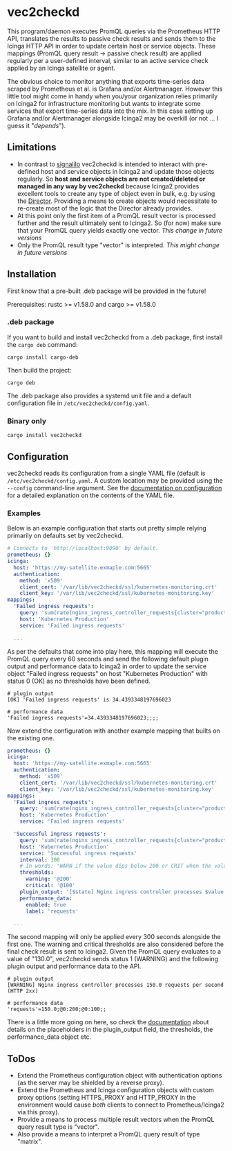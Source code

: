 # vec2checkd

This program/daemon executes PromQL queries via the Prometheus HTTP API, translates the results to passive check results and sends them to the Icinga HTTP API in order to update certain host or service objects. These mappings (PromQL query result -> passive check result) are applied regularly per a user-defined interval, similar to an active service check applied by an Icinga satellite or agent.

The obvious choice to monitor anything that exports time-series data scraped by Prometheus et al. is Grafana and/or Alertmanager. However this little tool might come in handy when you/your organization relies primarily on Icinga2 for infrastructure monitoring but wants to integrate some services that export time-series data into the mix. In this case setting up Grafana and/or Alertmanager alongside Icinga2 may be overkill (or not ... I guess it "_depends_").

## Limitations

* In contrast to [signalilo](https://github.com/vshn/signalilo) vec2checkd is intended to interact with pre-defined host and service objects in Icinga2 and update those objects regularly. So **host and service objects are not created/deleted or managed in any way by vec2checkd** because Icinga2 provides excellent tools to create any type of object even in bulk, e.g. by using the [Director](https://github.com/Icinga/icingaweb2-module-director).
Providing a means to create objects would necessitate to re-create most of the logic that the Director already provides.
* At this point only the first item of a PromQL result vector is processed further and the result ultimately sent to Icinga2. So (for now) make sure that your PromQL query yields exactly one vector. *This change in future versions*
* Only the PromQL result type "vector" is interpreted. *This might change in future versions*

## Installation

First know that a pre-built .deb package will be provided in the future!

Prerequisites: rustc >= v1.58.0 and cargo >= v1.58.0

### .deb package

If you want to build and install vec2checkd from a .deb package, first install the `cargo deb` command:

`cargo install cargo-deb`

Then build the project:

`cargo deb`

The .deb package also provides a systemd unit file and a default configuration file in `/etc/vec2checkd/config.yaml`.

### Binary only

`cargo install vec2checkd`

## Configuration

vec2checkd reads its configuration from a single YAML file (default is `/etc/vec2checkd/config.yaml`. A custom location may be provided using the `--config` command-line argument. See the [documentation on configuration](doc/configuration.md) for a detailed explanation on the contents of the YAML file.

### Examples

Below is an example configuration that starts out pretty simple relying primarily on defaults set by vec2checkd.

```yaml
# Connects to 'http://localhost:9090' by default.
prometheus: {}
icinga:
  host: 'https://my-satellite.exmaple.com:5665'
  authentication:
    method: 'x509'
    client_cert: '/var/lib/vec2checkd/ssl/kubernetes-monitoring.crt'
    client_key: '/var/lib/vec2checkd/ssl/kubernetes-monitoring.key'
mappings:
  'Failed ingress requests':
    query: 'sum(rate(nginx_ingress_controller_requests{cluster="production",status!~"2.."}[5m]))'
    host: 'Kubernetes Production'
    service: 'Failed ingress requests'

  ...
```

As per the defaults that come into play here, this mapping will execute the PromQL query every 60 seconds and send the following default plugin output and performance data to Icinga2 in order to update the service object "Failed ingress requests" on host "Kubernetes Production" with status 0 (OK) as no thresholds have been defined.

```
# plugin output
[OK] 'Failed ingress requests' is 34.4393348197696023

# performance data
'Failed ingress requests'=34.4393348197696023;;;;
```

Now extend the configuration with another example mapping that builts on the existing one.

```yaml
prometheus: {}
icinga:
  host: 'https://my-satellite.exmaple.com:5665'
  authentication:
    method: 'x509'
    client_cert: '/var/lib/vec2checkd/ssl/kubernetes-monitoring.crt'
    client_key: '/var/lib/vec2checkd/ssl/kubernetes-monitoring.key'
mappings:
  'Failed ingress requests':
    query: 'sum(rate(nginx_ingress_controller_requests{cluster="production",status!~"2.."}[5m]))'
    host: 'Kubernetes Production'
    service: 'Failed ingress requests'

  'Successful ingress requests':
    query: 'sum(rate(nginx_ingress_controller_requests{cluster="production",status=~"2.."}[5m]))'
    host: 'Kubernetes Production'
    service: 'Successful ingress requests'
    interval: 300
    # In words: "WARN if the value dips below 200 or CRIT when the value dips below 100".
    thresholds:
      warning: '@200'
      critical: '@100'
    plugin_output: '[$state] Nginx ingress controller processes $value requests per second (HTTP 2xx)'
    performance_data:
      enabled: true
      label: 'requests'

  ...
```

The second mapping will only be applied every 300 seconds alongside the first one. The warning and critical thresholds are also considered before the final check result is sent to Icinga2. Given the PromQL query evaluates to a value of "130.0", vec2checkd sends status 1 (WARNING) and the following plugin output and performance data to the API.

```
# plugin output
[WARNING] Nginx ingress controller processes 150.0 requests per second (HTTP 2xx)

# performance data
'requests'=150.0;@0:200;@0:100;;
```

There is a little more going on here, so check the [documentation](doc/configuration.md) about details on the placeholders in the plugin_output field, the thresholds, the performance_data object etc.

## ToDos

* Extend the Prometheus configuration object with authentication options (as the server may be shielded by a reverse proxy).
* Extend the Prometheus and Icinga configuration objects with custom proxy options (setting HTTPS_PROXY and HTTP_PROXY in the environment would cause *both* clients to connect to Prometheus/Icinga2 via this proxy).
* Provide a means to process multiple result vectors when the PromQL query result type is "vector".
* Also provide a means to interpret a PromQL query result of type "matrix".
